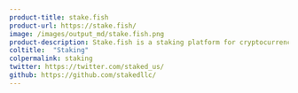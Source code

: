 ```yaml
---
product-title: stake.fish
product-url: https://stake.fish/
image: /images/output_md/stake.fish.png
product-description: Stake.fish is a staking platform for cryptocurrencies where you can pool your crypto assets and earn an interest from it.
coltitle:  "Staking"
colpermalink: staking
twitter: https://twitter.com/staked_us/
github: https://github.com/stakedllc/
---
```

